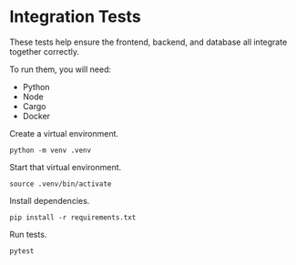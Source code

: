 # Integration Tests

These tests help ensure the frontend, backend, and database all integrate together correctly.

To run them, you will need:

- Python
- Node
- Cargo
- Docker

Create a virtual environment.

```shell
python -m venv .venv
```

Start that virtual environment.

```shell
source .venv/bin/activate
```

Install dependencies.

```shell
pip install -r requirements.txt
```

Run tests.

```shell
pytest
```
